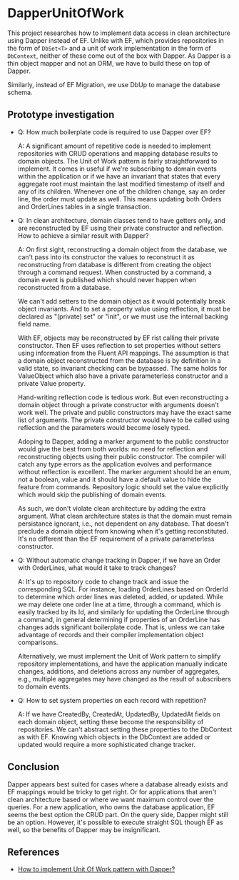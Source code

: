 # DapperUnitOfWork

This project researches how to implement data access in clean architecture using
Dapper instead of EF. Unlike with EF, which provides repositories in the form of
`DbSet<T>` and a unit of work implementation in the form of `DbContext`, neither
of these come out of the box with Dapper. As Dapper is a thin object mapper and
not an ORM, we have to build these on top of Dapper. 

Similarly, instead of EF Migration, we use DbUp to manage the database schema.

## Prototype investigation

- Q: How much boilerplate code is required to use Dapper over EF?

  A: A significant amount of repetitive code is needed to implement
  repositories with CRUD operations and mapping database results to domain
  objects.
  The Unit of Work pattern is fairly straightforward to implement. It comes in
  useful if we're subscribing to domain events within the application or if we
  have an invariant that states that every aggregate root must maintain the
  last modified timestamp of itself and any of its children. Whenever one of
  the children change, say an order line, the order must update as well. This
  means updating both Orders and OrderLines tables in a single transaction.

- Q: In clean architecture, domain classes tend to have getters only, and are
  reconstructed by EF using their private constructor and reflection. How to
  achieve a similar result with Dapper?

  A: On first sight, reconstructing a domain object from the database, we can't
  pass into its constructor the values to reconstruct it as reconstructing from
  database is different from creating the object through a command request. When
  constructed by a command, a domain event is published which should never
  happen when reconstructed from a database. 
  
  We can't add setters to the domain object as it would potentially break object
  invariants. And to set a property value using reflection, it must be declared
  as "(private) set" or "init", or we must use the internal backing field name.

  With EF, objects may be reconstructed  by EF rist calling their private
  constructor. Then EF uses reflection to set properties without setters using
  information from the Fluent API mappings. The assumption is that a domain
  object reconstructed from the database is by definition in a valid state, so
  invariant checking can be bypassed. The same holds for ValueObject which also
  have a private parameterless constructor and a private Value property.
   
  Hand-writing reflection code is tedious work. But even reconstructing a domain
  object through a private constructor with arguments doesn't work well. The
  private and public constructors may have the exact same list of arguments. The
  private constructor would have to be called using reflection and the
  parameters would become losely typed.  

  Adoping to Dapper, adding a marker argument to the public constructor would
  give the best from both worlds: no need for reflection and reconstructing
  objects using their public constructor. The compiler will catch any type
  errors as the application evolves and performance without reflection is
  excellent. The marker argument should be an enum, not a boolean, value and it
  should have a default value to hide the feature from commands. Repository
  logic should set the value explicitly which would skip the publishing of
  domain events.

  As such, we don't violate clean architecture by adding the extra argument.
  What clean architecture states is that the domain must remain persistance
  ignorant, i.e., not dependent on any database. That doesn't preclude a domain
  object from knowing when it's getting reconstituted. It's no different than
  the EF requirement of a private parameterless constructor.

- Q: Without automatic change tracking in Dapper, if we have an Order with
  OrderLines, what would it take to track changes?
   
  A: It's up to repository code to change track and issue the corresponding SQL.
  For instance, loading OrderLines based on OrderId to determine which order
  lines was deleted, added, or updated. While we may delete one order line at a
  time, through a command, which is easily tracked by its Id, and similarly for
  updating the OrderLine through a command, in general determining if properties
  of an OrderLine has changes adds significant boilerplate code. That is, unless
  we can take advantage of records and their compiler implementation object
  comparisons.

  Alternatively, we must implement the Unit of Work pattern to simplify
  repository implementations, and have the application manually indicate
  changes, additions, and deletions across any number of aggregates, e.g.,
  multiple aggregates may have changed as the result of subscribers to domain
  events.

- Q: How to set system properties on each record with repetition?

  A: If we have CreatedBy, CreatedAt, UpdatedBy, UpdatedAt fields on each domain
  object, setting these become the responsibility of repositories. We can't
  abstract setting these properties to the DbContext as with EF. Knowing which
  objects in the DbContext are added or updated would require a more
  sophisticated change tracker.

## Conclusion

Dapper appears best suited for cases where a database already exists and EF
mappings would be tricky to get right. Or for applications that aren't clean
architecture based or where we want maximum control over the queries. For a new
application, who owns the database application, EF seems the best option the
CRUD part. On the query side, Dapper might still be an option. However, it's
possible to execute straight SQL though EF as well, so the benefits of Dapper
may be insignificant.

## References

- [How to implement Unit Of Work pattern with Dapper?
](https://stackoverflow.com/questions/31298235/how-to-implement-unit-of-work-pattern-with-dapper/45029588)